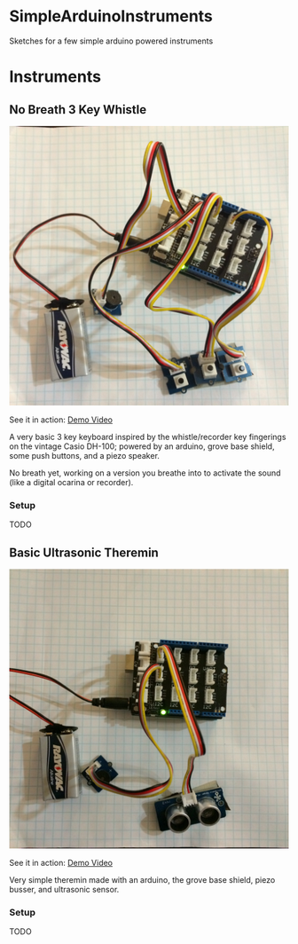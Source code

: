 # SimpleArduinoInstruments
Sketches for a few simple arduino powered instruments

# Instruments

## No Breath 3 Key Whistle

![Screenshot](https://raw.githubusercontent.com/kevd1337/SimpleArduinoInstruments/master/screenshots/No-Breath-3-Key%20Whistle.jpg)

See it in action: [Demo Video](http://youtu.be/rIxGp7TTvP4)

A very basic 3 key keyboard inspired by the whistle/recorder key fingerings on the vintage Casio DH-100; powered by an arduino, grove base shield, some push buttons, and a piezo speaker.

No breath yet, working on a version you breathe into to activate the sound (like a digital ocarina or recorder).

### Setup
TODO

## Basic Ultrasonic Theremin

![Screenshot](https://raw.githubusercontent.com/kevd1337/SimpleArduinoInstruments/master/screenshots/Basic-Ultrasonic-Theremin.jpg)

See it in action: [Demo Video](http://youtu.be/uYeSUZJPnwk)

Very simple theremin made with an arduino, the grove base shield, piezo busser, and ultrasonic sensor.

### Setup
TODO
